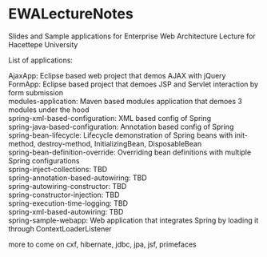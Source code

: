 # EWALectureNotes
Slides and Sample applications for Enterprise Web Architecture Lecture for Hacettepe University

List of applications:

AjaxApp: Eclipse based web project that demos AJAX with jQuery<br/>
FormApp: Eclipse based project that demoes JSP and Servlet interaction by form submission<br/>
modules-application: Maven based modules application that demoes 3 modules under the hood<br/>
spring-xml-based-configuration: XML based config of Spring<br/>
spring-java-based-configuration: Annotation based config of Spring<br/>
spring-bean-lifecycle:  Lifecycle demonstration of Spring beans with init-method, destroy-method, InitializingBean, DisposableBean<br/>
spring-bean-definition-override: Overriding bean definitions with multiple Spring configurations<br/>
spring-inject-collections: TBD<br/>
spring-annotation-based-autowiring: TBD<br/>
spring-autowiring-constructor: TBD<br/>
spring-constructor-injection: TBD<br/>
spring-execution-time-logging: TBD<br/>
spring-xml-based-autowiring: TBD<br/>
spring-sample-webapp: Web application that integrates Spring by loading it through ContextLoaderListener<br/>

more to come on cxf, hibernate, jdbc, jpa, jsf, primefaces
